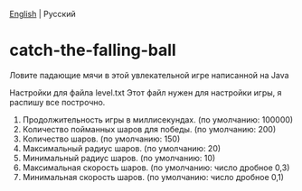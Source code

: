 [English](README.md) | Русский

# catch-the-falling-ball

Ловите падающие мячи в этой увлекательной игре написанной на Java

Настройки для файла level.txt Этот файл нужен для настройки игры, я распишу все построчно.

1. Продолжительность игры в миллисекундах. (по умолчанию: 100000)
2. Количество пойманных шаров для победы. (по умолчанию: 200)
3. Количество шаров. (по умолчанию: 150)
4. Максимальный радиус шаров. (по умолчанию: 20)
5. Минимальный радиус шаров. (по умолчанию: 10)
6. Максимальная скорость шаров. (по умолчанию: число дробное 0,3)
7. Минимальная скорость шаров. (по умолчанию: число дробное 0,1)
